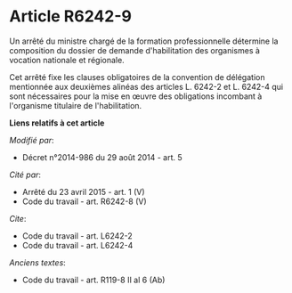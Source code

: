 # Article R6242-9

Un arrêté du ministre chargé de la formation professionnelle détermine la composition du dossier de demande d'habilitation
des organismes à vocation nationale et régionale. 

Cet arrêté fixe les clauses obligatoires de la convention de délégation mentionnée aux deuxièmes alinéas des articles L.
6242-2 et L. 6242-4 qui sont nécessaires pour la mise en œuvre des obligations incombant à l'organisme titulaire de
l'habilitation.

**Liens relatifs à cet article**

_Modifié par_:

  - Décret n°2014-986 du 29 août 2014 - art. 5

_Cité par_:

  - Arrêté du 23 avril 2015 - art. 1 (V)
  - Code du travail - art. R6242-8 (V)

_Cite_:

  - Code du travail - art. L6242-2
  - Code du travail - art. L6242-4

_Anciens textes_:

  - Code du travail - art. R119-8 II al 6 (Ab)
